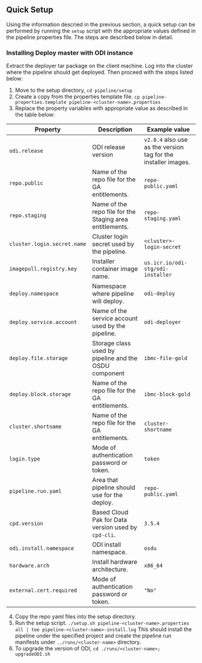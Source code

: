## Quick Setup

Using the information descried in the previous section, a quick setup can be performed by running the `setup` script with the appropriate values defined in the pipeline properties file. The steps are described below in detail.

### Installing Deploy master with ODI instance

Extract the deployer tar package on the client machine. Log into the cluster where the pipeline should get deployed. Then proceed with the steps listed below:

1. Move to the setup directory, `cd pipeline/setup`
2. Create a copy from the properties template file. `cp pipeline-properties.template pipeline-<cluster-name>.properties`
3. Replace the property variables with appropriate value as described in the table below:

| Property | Description | Example value |
| -------- | ----------- |------- |
| `odi.release` | ODI release version | `v2.0.4` also use as the version tag for the installer images.|
| `repo.public` | Name of the repo file for the GA entitlements. | `repo-public.yaml`|
| `repo.staging` | Name of the repo file for the Staging area entitlements. | `repo-staging.yaml`|
| `cluster.login.secret.name` | Cluster login secret used by the pipeline. | `<cluster>-login-secret`|
| `imagepull.registry.key` | Installer container image name. | `us.icr.io/odi-stg/odi-installer`|
| `deploy.namespace` | Namespace where pipeline will deploy. | `odi-deploy`|
| `deploy.service.account` | Name of the service account used by the pipeline. | `odi-deployer`|
| `deploy.file.storage` | Storage class used by pipeline and the OSDU component   | `ibmc-file-gold`|
| `deploy.block.storage` | Name of the repo file for the GA entitlements. | `ibmc-block-gold`|
| `cluster.shortname` | Name of the repo file for the GA entitlements. | `cluster-shortname`|
| `login.type` | Mode of authentication password or token. | `token`|
| `pipeline.run.yaml` | Area that pipeline should use for the deploy. | `repo-public.yaml`|
| `cpd.version` | Based Cloud Pak for Data version used by `cpd-cli`. | `3.5.4`|
| `odi.install.namespace` | ODI install namespace. | `osdu`|
| `hardware.arch` | Install hardware architecture. | `x86_64`|
| `external.cert.required` | Mode of authentication password or token. | `"No"`|

4. Copy the repo yaml files into the setup directory. 
5. Run the setup script. `./setup.sh pipeline-<cluster-name>.properties all | tee pipeline-<cluster-name>-install.log`
This should install the pipeline under the specified project and create the pipeline run manifests under `../runs/<cluster-name>` directory.
6. To upgrade the version of ODI, `cd ./runs/<cluster-name>; upgradeODI.sh`